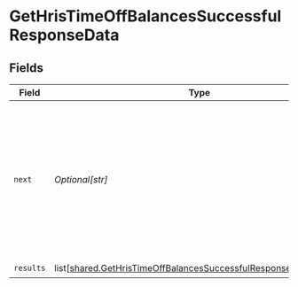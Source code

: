 # GetHrisTimeOffBalancesSuccessfulResponseData


## Fields

| Field                                                                                                                                              | Type                                                                                                                                               | Required                                                                                                                                           | Description                                                                                                                                        |
| -------------------------------------------------------------------------------------------------------------------------------------------------- | -------------------------------------------------------------------------------------------------------------------------------------------------- | -------------------------------------------------------------------------------------------------------------------------------------------------- | -------------------------------------------------------------------------------------------------------------------------------------------------- |
| `next`                                                                                                                                             | *Optional[str]*                                                                                                                                    | :heavy_check_mark:                                                                                                                                 | Cursor string that can be passed to the `cursor` query parameter to get the next page. If this is `null`, then there are no more pages.            |
| `results`                                                                                                                                          | list[[shared.GetHrisTimeOffBalancesSuccessfulResponseDataResults](undefined/models/shared/gethristimeoffbalancessuccessfulresponsedataresults.md)] | :heavy_check_mark:                                                                                                                                 | N/A                                                                                                                                                |